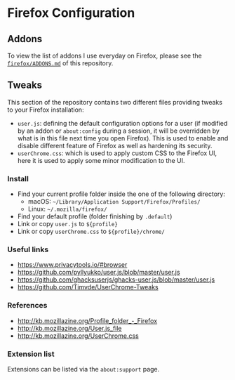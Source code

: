 # Firefox Configuration
## Addons

To view the list of addons I use everyday on Firefox, please see the [`firefox/ADDONS.md`](ADDONS.md) of this repository.

## Tweaks

This section of the repository contains two different files providing tweaks to your Firefox installation:
  - `user.js`: defining the default configuration options for a user (if modified by an addon or `about:config` during a session, it will be overridden by what is in this file next time you open Firefox). This is used to enable and disable different feature of Firefox as well as hardening its security.
  - `userChrome.css`: which is used to apply custom CSS to the Firefox UI, here it is used to apply some minor modification to the UI.

### Install

- Find your current profile folder inside the one of the following directory:
  - macOS: `~/Library/Application Support/Firefox/Profiles/`
  - Linux: `~/.mozilla/firefox/`
- Find your default profile (folder finishing by `.default`)
- Link or copy `user.js` to `${profile}`
- Link or copy `userChrome.css` to `${profile}/chrome/`

### Useful links

- https://www.privacytools.io/#browser
- https://github.com/pyllyukko/user.js/blob/master/user.js
- https://github.com/ghacksuserjs/ghacks-user.js/blob/master/user.js
- https://github.com/Timvde/UserChrome-Tweaks

### References

- http://kb.mozillazine.org/Profile_folder_-_Firefox
- http://kb.mozillazine.org/User.js_file
- http://kb.mozillazine.org/UserChrome.css

### Extension list

Extensions can be listed via the `about:support` page.
